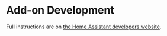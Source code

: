 # Add-on Development

Full instructions are on [the Home Assistant developers website](https://developers.home-assistant.io/docs/add-ons/testing).
